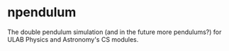 # npendulum

The double pendulum simulation (and in the future more pendulums?) for ULAB Physics and Astronomy's CS modules.